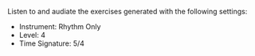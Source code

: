 Listen to and audiate the exercises generated with the following settings:

- Instrument: Rhythm Only
- Level: 4
- Time Signature: 5/4